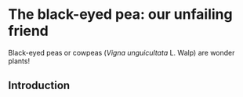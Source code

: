 # The black-eyed pea: our unfailing friend
Black-eyed peas or cowpeas (_Vigna unguicultata_ L. Walp) are wonder plants!

## Introduction

